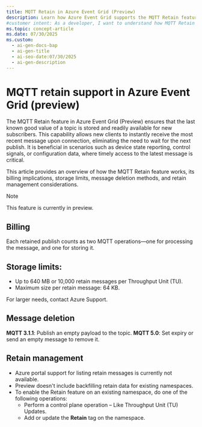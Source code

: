 ```yaml
---
title: MQTT Retain in Azure Event Grid (Preview)
description: Learn how Azure Event Grid supports the MQTT Retain feature to store the last known good value of a topic so new subscribers get the latest message instantly.
#customer intent: As a developer, I want to understand how MQTT Retain works in Azure Event Grid so I can ensure new subscribers get the latest message instantly.  
ms.topic: concept-article
ms.date: 07/30/2025
ms.custom:
  - ai-gen-docs-bap
  - ai-gen-title
  - ai-seo-date:07/30/2025
  - ai-gen-description
---
```


# MQTT retain support in Azure Event Grid (preview)
The MQTT Retain feature in Azure Event Grid (Preview) ensures that the last known good value of a topic is stored and readily available for new subscribers. This capability allows new clients to instantly receive the most recent message upon connection, eliminating the need to wait for the next publish. It is beneficial in scenarios such as device state reporting, control signals, or configuration data, where timely access to the latest message is critical. 

This article provides an overview of how the MQTT Retain feature works, its billing implications, storage limits, message deletion methods, and retain management considerations.

> [!NOTE]
> This feature is currently in preview. 

## Billing
Each retained publish counts as two MQTT operations—one for processing the message, and one for storing it.

## Storage limits: 

- Up to 640 MB or 10,000 retain messages per Throughput Unit (TU). 
- Maximum size per retain message: 64 KB. 

For larger needs, contact Azure Support. 

## Message deletion 

**MQTT 3.1.1**: Publish an empty payload to the topic. 
**MQTT 5.0**: Set expiry or send an empty message to remove it. 

## Retain management 

- Azure portal support for listing retain messages is currently not available. 
- Preview doesn't include backfilling retain data for existing namespaces. 
- To enable the Retain feature on an existing namespace, do one of the following operations: 
    - Perform a control plane operation – Like Throughput Unit (TU) Updates. 
    - Add or update the **Retain** tag on the namespace. 